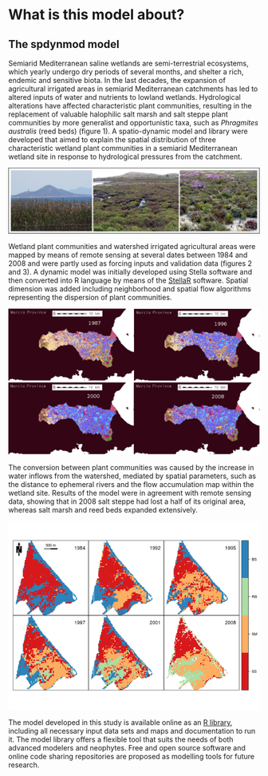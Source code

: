 # What is this model about?

## The spdynmod model

Semiarid Mediterranean saline wetlands are semi-terrestrial ecosystems, which yearly undergo dry periods of several months, and shelter a rich, endemic and sensitive biota. In the last decades, the expansion of agricultural irrigated areas in semiarid Mediterranean catchments has led to altered inputs of water and nutrients to lowland wetlands. Hydrological alterations have affected characteristic plant communities, resulting in the replacement of valuable halophilic salt marsh and salt steppe plant communities by more generalist and opportunistic taxa, such as *Phragmites australis* (reed beds) (figure 1). A spatio-dynamic model and library were developed that aimed to explain the spatial distribution of three characteristic wetland plant communities in a semiarid Mediterranean wetland site in response to hydrological pressures from the catchment.

![Figure 1. From left to right: reed beds, salt marsh and salt steppe plant communities.](forms.jpg)

 Wetland plant communities and watershed irrigated agricultural areas were mapped by means of remote sensing at several dates between 1984 and 2008 and were partly used as forcing inputs and validation data (figures 2 and 3). A dynamic model was initially developed using Stella software and then converted into R language by means of the [StellaR](http://www.r-gis.net/stellar/) software. Spatial dimension was added including neighborhood and spatial flow algorithms representing the dispersion of plant communities.

![Figure 2. Remote sensing maps of the wetland watershed land cover during the study period. Blue and purple colours represent irrigated land areas.](cr10_ws_lulc.png)

The conversion between plant communities was caused by the increase in water inflows from the watershed, mediated by spatial parameters, such as the distance to ephemeral rivers and the flow accumulation map within the wetland site. Results of the model were in agreement with remote sensing data, showing that in 2008 salt steppe had lost a half of its original area, whereas salt marsh and reed beds expanded extensively.

![Figure 3. Wetland plant communities mapped during the study period by means of remote sensing. BS: bare soil; RB: reed beds; SM: salt marsh; SS: salt steppe.](vegmaps_mc.png)

The model developed in this study is available online as an [R library](https://cran.r-project.org/web/packages/spdynmod/index.html), including all necessary input data sets and maps and documentation to run it. The model library offers a flexible tool that suits the needs of both advanced modelers and neophytes. Free and open source software and online code sharing repositories are proposed as modelling tools for future research.
